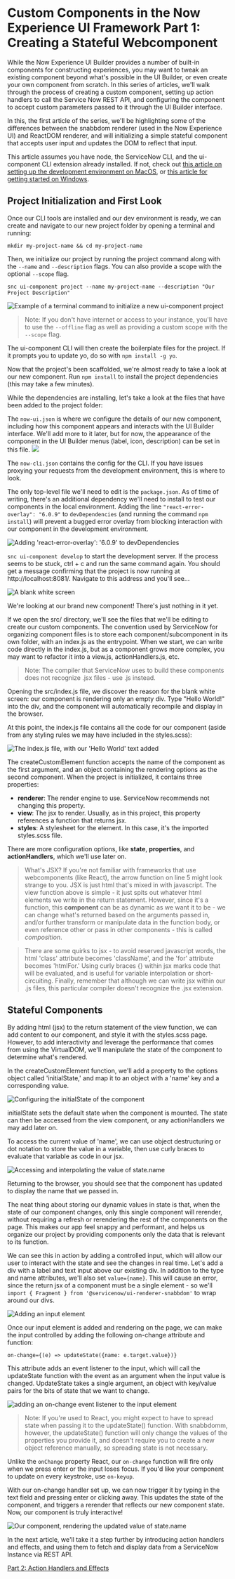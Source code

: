 # Custom Components in the Now Experience UI Framework Part 1: Creating a Stateful Webcomponent

While the Now Experience UI Builder provides a number of built-in components for constructing experiences, you may want to tweak an existing component beyond what's possible in the UI Builder, or even create your own component from scratch. In this series of articles, we'll walk through the process of creating a custom component, setting up action handlers to call the Service Now REST API, and configuring the component to accept custom parameters passed to it through the UI Builder interface.

In this, the first article of the series, we'll be highlighting some of the differences between the snabbdom renderer (used in the Now Experience UI) and ReactDOM renderer, and will initializing a simple stateful component that accepts user input and updates the DOM to reflect that input.

This article assumes you have node, the ServiceNow CLI, and the ui-component CLI extension already installed. If not, check out [this article on setting up the development environment on MacOS](https://creator-dna.com/blog/macos-setup), or [this article for getting started on Windows](https://creator-dna.com/blog/1hj866nlrwslzlesekt0c14grhh8u1).

## Project Initialization and First Look

Once our CLI tools are installed and our dev environment is ready, we can create and navigate to our new project folder by opening a terminal and running:

`mkdir my-project-name && cd my-project-name`

Then, we initialize our project by running the project command along with the `--name` and `--description` flags. You can also provide a scope with the optional `--scope` flag. 

`snc ui-component project --name my-project-name --description "Our Project Description"`

<img src="https://raw.githubusercontent.com/blingusblongus/creator-dna-example-ui-builder-rest-component/main/images/First-Look_1.png" alt="Example of a terminal command to initialize a new ui-component project"/>

> Note: If you don't have internet or access to your instance, you'll have to use the `--offline` flag as well as providing a custom scope with the `--scope` flag.

The ui-component CLI will then create the boilerplate files for the project. If it prompts you to update yo, do so with `npm install -g yo`.

Now that the project's been scaffolded, we're almost ready to take a look at our new component. Run `npm install` to install the project dependencies (this may take a few minutes).

While the dependencies are installing, let's take a look at the files that have been added to the project folder:

The `now-ui.json` is where we configure the details of our new component, including how this component appears and interacts with the UI Builder interface. We'll add more to it later, but for now, the appearance of the component in the UI Builder menus (label, icon, description) can be set in this file.
<img src="https://raw.githubusercontent.com/blingusblongus/creator-dna-example-ui-builder-rest-component/main/images/First-Look_2.png">

The `now-cli.json` contains the config for the CLI. If you have issues proxying your requests from the development environment, this is where to look.

The only top-level file we'll need to edit is the `package.json`. As of time of writing, there's an additional dependency we'll need to install to test our components in the local environment. Adding the line `"react-error-overlay": "6.0.9"` to `devDependencies` (and running the command `npm install`) will prevent a bugged error overlay from blocking interaction with our component in the development environment.

<img src="https://raw.githubusercontent.com/blingusblongus/creator-dna-example-ui-builder-rest-component/main/images/First-Look_5.png" alt="Adding 'react-error-overlay': '6.0.9' to devDependencies" />

`snc ui-component develop` to start the development server. If the process seems to be stuck, ctrl + c and run the same command again. You should get a message confirming that the project is now running at http://localhost:8081/. Navigate to this address and you'll see...

<img src="https://raw.githubusercontent.com/blingusblongus/creator-dna-example-ui-builder-rest-component/main/images/First-Look_6.png" alt="A blank white screen" />

We're looking at our brand new component! There's just nothing in it yet.

If we open the src/ directory, we'll see the files that we'll be editing to create our custom components. The convention used by ServiceNow for organizing component files is to store each component/subcomponent in its own folder, with an index.js as the entrypoint. When we start, we can write code directly in the index.js, but as a component grows more complex, you may want to refactor it into a view.js, actionHandlers.js, etc.

> Note: The compiler that ServiceNow uses to build these components does not recognize .jsx files - use .js instead.

Opening the src/index.js file, we discover the reason for the blank white screen: our component is rendering only an empty div. Type "Hello World!" into the div, and the component will automatically recompile and display in the browser.

At this point, the index.js file contains all the code for our component (aside from any styling rules we may have included in the styles.scss):

<img src="https://raw.githubusercontent.com/blingusblongus/creator-dna-example-ui-builder-rest-component/main/images/First-Look_7.png" alt="The index.js file, with our 'Hello World' text added" />

The createCustomElement function accepts the name of the component as the first argument, and an object containing the rendering options as the second component. When the project is initialized, it contains three properties:

- **renderer**: The render engine to use. ServiceNow recommends not changing this property.
- **view**: The jsx to render. Usually, as in this project, this property references a function that returns jsx.
- **styles**: A stylesheet for the element. In this case, it's the imported styles.scss file.

There are more configuration options, like **state**, **properties**, and **actionHandlers**, which we'll use later on. 

> What's JSX? If you're not familiar with frameworks that use webcomponents (like React), the arrow function on line 5 might look strange to you. JSX is just html that's mixed in with javascript. The view function above is simple - it just spits out whatever html elements we write in the return statement. However, since it's a function, this **component** can be as dynamic as we want it to be - we can change what's returned based on the arguments passed in, and/or further transform or manipulate data in the function body, or even reference other or pass in other components - this is called *composition*.

> There are some quirks to jsx - to avoid reserved javascript words, the html 'class' attribute becomes 'className', and the 'for' attribute becomes 'htmlFor.' Using curly braces {} within jsx marks code that will be evaluated, and is useful for variable interpolation or short-circuiting. Finally, remember that although we can write jsx within our .js files, this particular compiler doesn't recognize the .jsx extension.

## Stateful Components

By adding html (jsx) to the return statement of the view function, we can add content to our component, and style it with the styles.scss page. However, to add interactivity and leverage the performance that comes from using the VirtualDOM, we'll manipulate the state of the component to determine what's rendered.

In the createCustomElement function, we'll add a property to the options object called 'initialState,' and map it to an object with a 'name' key and a corresponding value.

<img src="https://raw.githubusercontent.com/blingusblongus/creator-dna-example-ui-builder-rest-component/main/images/State_1.png" alt="Configuring the initialState of the component">

 initialState sets the default state when the component is mounted. The state can then be accessed from the view component, or any actionHandlers we may add later on.

 To access the current value of 'name', we can use object destructuring or dot notation to store the value in a variable, then use curly braces to evaluate that variable as code in our jsx.

<img src="https://raw.githubusercontent.com/blingusblongus/creator-dna-example-ui-builder-rest-component/main/images/State_2.png" alt="Accessing and interpolating the value of state.name">

Returning to the browser, you should see that the component has updated to display the name that we passed in. 

The neat thing about storing our dynamic values in state is that, when the state of our component changes, only this single component will rerender, without requiring a refresh or rerendering the rest of the components on the page. This makes our app feel snappy and performant, and helps us organize our project by providing components only the data that is relevant to its function.

We can see this in action by adding a controlled input, which will allow our user to interact with the state and see the changes in real time. Let's add a div with a label and text input above our existing div. In addition to the type and name attributes, we'll also set `value={name}`. This will cause an error, since the return jsx of a component must be a single element - so we'll `import { Fragment } from '@servicenow/ui-renderer-snabbdom'` to wrap around our divs. 

<img src="https://raw.githubusercontent.com/blingusblongus/creator-dna-example-ui-builder-rest-component/main/images/State_3.png" alt="Adding an input element">

Once our input element is added and rendering on the page, we can make the input controlled by adding the following on-change attribute and function:

`on-change={(e) => updateState({name: e.target.value})}`

This attribute adds an event listener to the input, which will call the updateState function with the event as an argument when the input value is changed. UpdateState takes a single argument, an object with key/value pairs for the bits of state that we want to change.

<img src="https://raw.githubusercontent.com/blingusblongus/creator-dna-example-ui-builder-rest-component/main/images/State_4.png" alt="adding an on-change event listener to the input element" />

> Note: If you're used to React, you might expect to have to spread state when passing it to the updateState() function. With snabbdomm, however, the updateState() function will only change the values of the properties you provide it, and doesn't require you to create a new object reference manually, so spreading state is not necessary.

Unlike the `onChange` property React, our `on-change` function will fire only when we press enter or the input loses focus. If you'd like your component to update on every keystroke, use `on-keyup`.

With our on-change handler set up, we can now trigger it by typing in the text field and pressing enter or clicking away. This updates the state of the component, and triggers a rerender that reflects our new component state. Now, our component is truly interactive!

<img src="https://raw.githubusercontent.com/blingusblongus/creator-dna-example-ui-builder-rest-component/main/images/First-Look_8.png" alt="Our component, rendering the updated value of state.name">

In the next article, we'll take it a step further by introducing action handlers and effects, and using them to fetch and display data from a ServiceNow Instance via REST API.

[Part 2: Action Handlers and Effects]()